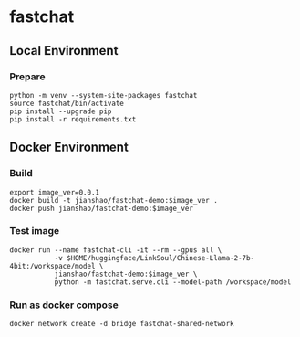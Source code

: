 # fastchat

## Local Environment

### Prepare
~~~ shell
python -m venv --system-site-packages fastchat
source fastchat/bin/activate
pip install --upgrade pip
pip install -r requirements.txt
~~~

## Docker Environment

### Build
~~~ shell
export image_ver=0.0.1
docker build -t jianshao/fastchat-demo:$image_ver .
docker push jianshao/fastchat-demo:$image_ver
~~~
### Test image
~~~ shell
docker run --name fastchat-cli -it --rm --gpus all \
           -v $HOME/huggingface/LinkSoul/Chinese-Llama-2-7b-4bit:/workspace/model \
           jianshao/fastchat-demo:$image_ver \
           python -m fastchat.serve.cli --model-path /workspace/model
~~~

### Run as docker compose
~~~ shell
docker network create -d bridge fastchat-shared-network
~~~
